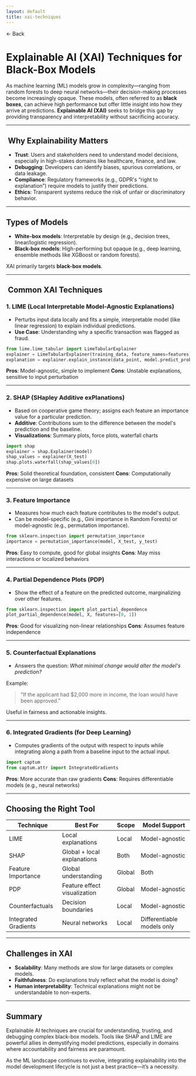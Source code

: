 ```yaml
---
layout: default
title: xai-techniques 
---
```


<a href="https://anish7610.github.io/technical-writeups" style="text-decoration: none;">← Back</a>


# Explainable AI (XAI) Techniques for Black-Box Models

As machine learning (ML) models grow in complexity—ranging from random forests to deep neural networks—their decision-making processes become increasingly opaque. These models, often referred to as **black boxes**, can achieve high performance but offer little insight into how they arrive at predictions. **Explainable AI (XAI)** seeks to bridge this gap by providing transparency and interpretability without sacrificing accuracy.

---

## ️ Why Explainability Matters

* **Trust**: Users and stakeholders need to understand model decisions, especially in high-stakes domains like healthcare, finance, and law.
* **Debugging**: Developers can identify biases, spurious correlations, or data leakage.
* **Compliance**: Regulatory frameworks (e.g., GDPR's “right to explanation”) require models to justify their predictions.
* **Ethics**: Transparent systems reduce the risk of unfair or discriminatory behavior.

---

##  Types of Models

* **White-box models**: Interpretable by design (e.g., decision trees, linear/logistic regression).
* **Black-box models**: High-performing but opaque (e.g., deep learning, ensemble methods like XGBoost or random forests).

XAI primarily targets **black-box models**.

---

## ️ Common XAI Techniques

### 1. **LIME (Local Interpretable Model-Agnostic Explanations)**

* Perturbs input data locally and fits a simple, interpretable model (like linear regression) to explain individual predictions.
* **Use Case**: Understanding why a specific transaction was flagged as fraud.

```python
from lime.lime_tabular import LimeTabularExplainer
explainer = LimeTabularExplainer(training_data, feature_names=features)
explanation = explainer.explain_instance(data_point, model.predict_proba)
```

**Pros**: Model-agnostic, simple to implement
**Cons**: Unstable explanations, sensitive to input perturbation

---

### 2. **SHAP (SHapley Additive exPlanations)**

* Based on cooperative game theory; assigns each feature an importance value for a particular prediction.
* **Additive**: Contributions sum to the difference between the model's prediction and the baseline.
* **Visualizations**: Summary plots, force plots, waterfall charts

```python
import shap
explainer = shap.Explainer(model)
shap_values = explainer(X_test)
shap.plots.waterfall(shap_values[0])
```

**Pros**: Solid theoretical foundation, consistent
**Cons**: Computationally expensive on large datasets

---

### 3. **Feature Importance**

* Measures how much each feature contributes to the model's output.
* Can be model-specific (e.g., Gini importance in Random Forests) or model-agnostic (e.g., permutation importance).

```python
from sklearn.inspection import permutation_importance
importance = permutation_importance(model, X_test, y_test)
```

**Pros**: Easy to compute, good for global insights
**Cons**: May miss interactions or localized behaviors

---

### 4. **Partial Dependence Plots (PDP)**

* Show the effect of a feature on the predicted outcome, marginalizing over other features.

```python
from sklearn.inspection import plot_partial_dependence
plot_partial_dependence(model, X, features=[0, 1])
```

**Pros**: Good for visualizing non-linear relationships
**Cons**: Assumes feature independence

---

### 5. **Counterfactual Explanations**

* Answers the question: *What minimal change would alter the model's prediction?*

Example:

> “If the applicant had \$2,000 more in income, the loan would have been approved.”

Useful in fairness and actionable insights.

---

### 6. **Integrated Gradients (for Deep Learning)**

* Computes gradients of the output with respect to inputs while integrating along a path from a baseline input to the actual input.

```python
import captum
from captum.attr import IntegratedGradients
```

**Pros**: More accurate than raw gradients
**Cons**: Requires differentiable models (e.g., neural networks)

---

##  Choosing the Right Tool

| Technique            | Best For                     | Scope  | Model Support              |
| -------------------- | ---------------------------- | ------ | -------------------------- |
| LIME                 | Local explanations           | Local  | Model-agnostic             |
| SHAP                 | Global + local explanations  | Both   | Model-agnostic             |
| Feature Importance   | Global understanding         | Global | Both                       |
| PDP                  | Feature effect visualization | Global | Model-agnostic             |
| Counterfactuals      | Decision boundaries          | Local  | Model-agnostic             |
| Integrated Gradients | Neural networks              | Local  | Differentiable models only |

---

##  Challenges in XAI

* **Scalability**: Many methods are slow for large datasets or complex models.
* **Faithfulness**: Do explanations truly reflect what the model is doing?
* **Human interpretability**: Technical explanations might not be understandable to non-experts.

---

##  Summary

Explainable AI techniques are crucial for understanding, trusting, and debugging complex black-box models. Tools like SHAP and LIME are powerful allies in demystifying model predictions, especially in domains where accountability and fairness are paramount.

As the ML landscape continues to evolve, integrating explainability into the model development lifecycle is not just a best practice—it’s a necessity.
